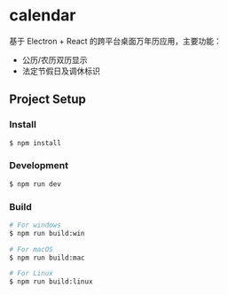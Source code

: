 # calendar

基于 Electron + React 的跨平台桌面万年历应用，主要功能：
- 公历/农历双历显示
- 法定节假日及调休标识

## Project Setup

### Install

```bash
$ npm install
```

### Development

```bash
$ npm run dev
```

### Build

```bash
# For windows
$ npm run build:win

# For macOS
$ npm run build:mac

# For Linux
$ npm run build:linux
```
